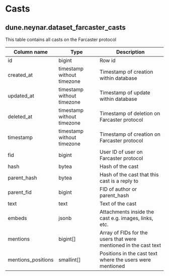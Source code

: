 # Casts

## **dune.neynar.dataset_farcaster_casts**

This table contains all casts on the Farcaster protocol

| **Column name**          | **Type**                        | **Description**                                                  |
| ------------------------ | ------------------------------- | --------------------------------------------------------------   |
| id                       | bigint                          | Row id                                                           |
| created\_at              | timestamp without timezone      | Timestamp of creation within database                            |
| updated\_at              | timestamp without timezone      | Timestamp of update within database                              |
| deleted\_at              | timestamp without timezone      | Timestamp of deletion on Farcaster protocol                      |
| timestamp                | timestamp without timezone      | Timestamp of creation on Farcaster protocol                      |
| fid                      | bigint                          | User ID of user on Farcaster protocol                            |
| hash                     | bytea                           | Hash of the cast                                                 |
| parent\_hash             | bytea                           | Hash of the cast that this cast is a reply to                    |
| parent\_fid              | bigint                          | FID of author or parent_hash                                     |
| text                     | text                            | Text of the cast                                                 |
| embeds                   | jsonb                           | Attachments inside the cast e.g. images, links, etc.             |
| mentions                 | bigint[]                        | Array of FIDs for the users that were mentioned in the cast text |
| mentions\_positions      | smallint[]                      | Positions in the cast text where the users were mentioned        |
